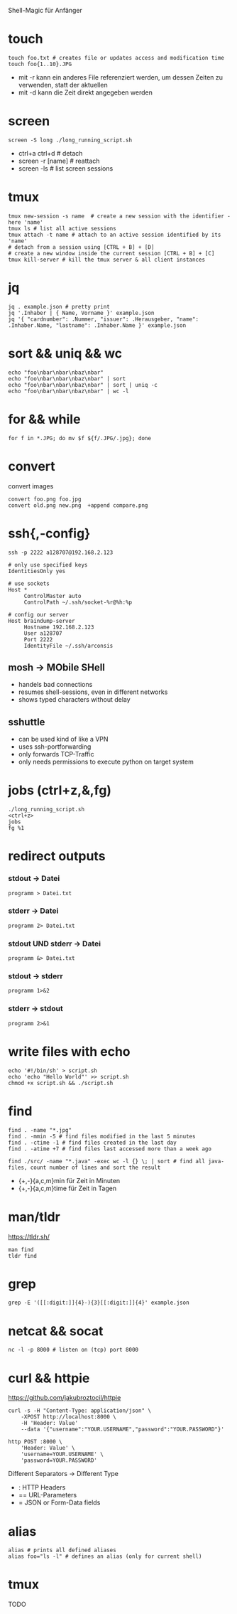 Shell-Magic für Anfänger

# touch
```shell
touch foo.txt # creates file or updates access and modification time
touch foo{1..10}.JPG
```
- mit -r kann ein anderes File referenziert werden, um dessen Zeiten zu verwenden, statt der aktuellen
- mit -d kann die Zeit direkt angegeben werden

# screen
```shell
screen -S long ./long_running_script.sh
```
- ctrl+a ctrl+d # detach
- screen -r [name] # reattach
- screen -ls # list screen sessions

# tmux
```shell
tmux new-session -s name  # create a new session with the identifier - here 'name'
tmux ls # list all active sessions
tmux attach -t name # attach to an active session identified by its 'name'
# detach from a session using [CTRL + B] + [D]
# create a new window inside the current session [CTRL + B] + [C]
tmux kill-server # kill the tmux server & all client instances
```

# jq
```shell
jq . example.json # pretty print
jq '.Inhaber | { Name, Vorname }' example.json
jq '{ "cardnumber": .Nummer, "issuer": .Herausgeber, "name": .Inhaber.Name, "lastname": .Inhaber.Name }' example.json
```

# sort && uniq && wc
```shell
echo "foo\nbar\nbar\nbaz\nbar"
echo "foo\nbar\nbar\nbaz\nbar" | sort
echo "foo\nbar\nbar\nbaz\nbar" | sort | uniq -c
echo "foo\nbar\nbar\nbaz\nbar" | wc -l
```

# for && while
```shell
for f in *.JPG; do mv $f ${f/.JPG/.jpg}; done
```

# convert
convert images

```shell
convert foo.png foo.jpg
convert old.png new.png  +append compare.png
```

# ssh{,-config}
```shell
ssh -p 2222 a128707@192.168.2.123
```

```shell
# only use specified keys
IdentitiesOnly yes

# use sockets
Host *
     ControlMaster auto
     ControlPath ~/.ssh/socket-%r@%h:%p

# config our server
Host braindump-server
     Hostname 192.168.2.123
     User a128707
     Port 2222
     IdentityFile ~/.ssh/arconsis
```

## mosh -> MObile SHell
- handels bad connections
- resumes shell-sessions, even in different networks
- shows typed characters without delay

## sshuttle
- can be used kind of like a VPN
- uses ssh-portforwarding
- only forwards TCP-Traffic
- only needs permissions to execute python on target system


# jobs (ctrl+z,&,fg)
```shell
./long_running_script.sh
<ctrl+z>
jobs
fg %1
```

# redirect outputs
### stdout -> Datei
```shell
programm > Datei.txt
```
### stderr -> Datei
```shell
programm 2> Datei.txt
```
### stdout UND stderr -> Datei
```shell
programm &> Datei.txt
```
### stdout -> stderr
```shell
programm 1>&2
```
### stderr -> stdout
```shell
programm 2>&1
```

# write files with echo
```shell
echo '#!/bin/sh' > script.sh
echo 'echo "Hello World"' >> script.sh
chmod +x script.sh && ./script.sh
```

# find
```shell
find . -name "*.jpg"
find . -mmin -5 # find files modified in the last 5 minutes
find . -ctime -1 # find files created in the last day
find . -atime +7 # find files last accessed more than a week ago

find ./src/ -name "*.java" -exec wc -l {} \; | sort # find all java-files, count number of lines and sort the result
```
- {+,-}{a,c,m}min für Zeit in Minuten
- {+,-}{a,c,m}time für Zeit in Tagen

# man/tldr
https://tldr.sh/

```shell
man find
tldr find
```

# grep
```shell
grep -E '([[:digit:]]{4}-){3}[[:digit:]]{4}' example.json
```

# netcat && socat
```shell
nc -l -p 8000 # listen on (tcp) port 8000
```

# curl && httpie
https://github.com/jakubroztocil/httpie

```shell
curl -s -H "Content-Type: application/json" \
	-XPOST http://localhost:8000 \
	-H 'Header: Value'
	--data '{"username":"YOUR.USERNAME","password":"YOUR.PASSWORD"}'

http POST :8000 \
	'Header: Value' \
	'username=YOUR.USERNAME' \
	'password=YOUR.PASSWORD'
```
Different Separators -> Different Type
- : HTTP Headers
- == URL-Parameters
- = JSON or Form-Data fields

# alias
```shell
alias # prints all defined aliases
alias foo="ls -l" # defines an alias (only for current shell)
```

# tmux
TODO